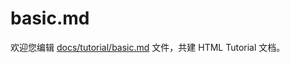basic.md
===

欢迎您编辑 <a target="__blank" href="https://github.com/jaywcjlove/html-tutorial/blob/master/docs/tutorial/basic.md">docs/tutorial/basic.md</a> 文件，共建 HTML Tutorial 文档。
